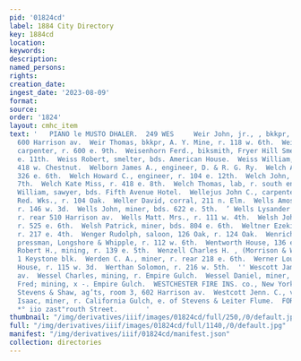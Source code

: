 ```yaml
---
pid: '01824cd'
label: 1884 City Directory
key: 1884cd
location: 
keywords: 
description: 
named_persons: 
rights: 
creation_date: 
ingest_date: '2023-08-09'
format: 
source: 
order: '1824'
layout: cmhc_item
text: '   PIANO le MUSTO DHALER.  249 WES     Weir John, jr., , bkkpr, J. J. M. McRobbie,
  600 Harrison av.  Weir Thomas, bkkpr, A. Y. Mine, r. 118 w. 6th.  Weir William,
  carpenter, r. 600 e. 9th.  Weisenhorn Ferd., biksmith, Fryer Hill Smelter, r. 222
  e. 11th.  Weiss Robert, smelter, bds. American House.  Weiss William, lab, bds.
  418 w. Chestnut.  Welborn James A., engineer, D. & R. G. Ry.  Welch A. E., grocer,
  326 e. 6th.  Welch Howard C., engineer, r. 104 e. 12th.  Welch John, r-. 519 e.
  7th.  Welch Kate Miss, r. 418 e. 8th.  Welch Thomas, lab, r. south end Toledo av.  Welch
  William, sawyer, bds. Fifth Avenue Hotel.  Wellejus John C., carpenter, Harrison
  Red. Wks., r. 104 Oak.  Weller David, corral, 211 n. Elm.  Wells Amos M., mining,
  r. 146 w. 3d.  Wells John, miner, bds. 622 e. 5th.  ’ Wells Lysander L., mining,
  r. rear 510 Harrison av.  Wells Matt. Mrs., r. 111 w. 4th.  Welsh John E., prospector,
  r. 525 e. 6th.  Welsh Patrick, miner, bds. 804 e. 6th.  Weltner Ezekiel M., teamster,
  r. 217 e. 4th.  Wenger Rudolph, saloon, 126 Oak, r. 124 Oak.  Wenrich Joseph P.,
  pressman, Longshore & Whipple, r. 112 w. 6th.  Wentworth House, 136 e. 4th.  Wentworth
  Robert H., mining, r. 139 e. 5th.  Wenzell Charles H. , (Morrison & Wenzell,) r.
  1 Keystone blk.  Werden C. A., miner, r. rear 218 e. 6th.  Werner Louis, wks. Texas
  House, r. 115 w. 3d.  Werthan Solomon, r. 216 w. 5th.  '' Wescott James, 316 Harrison
  av.  Wessel Charles, mining, r. Empire Gulch.  Wessel Daniel, miner, r. 520 e. 7th.  Wessel
  Fred; mining, x -. Empire Gulch.  WESTCHESTER FIRE INS. co., New York, Stickley,
  Stevens & Shaw, ag’ts, room 3, 602 Harrison av.  Westcott Jenn. C., vr. 205 e. 4th.  Westerdale
  Isaac, miner, r. California Gulch, e. of Stevens & Leiter Flume.  FOR WINDOW GLASS
  *° iio zast"routh Street.       '
thumbnail: "/img/derivatives/iiif/images/01824cd/full/250,/0/default.jpg"
full: "/img/derivatives/iiif/images/01824cd/full/1140,/0/default.jpg"
manifest: "/img/derivatives/iiif/01824cd/manifest.json"
collection: directories
---
```

